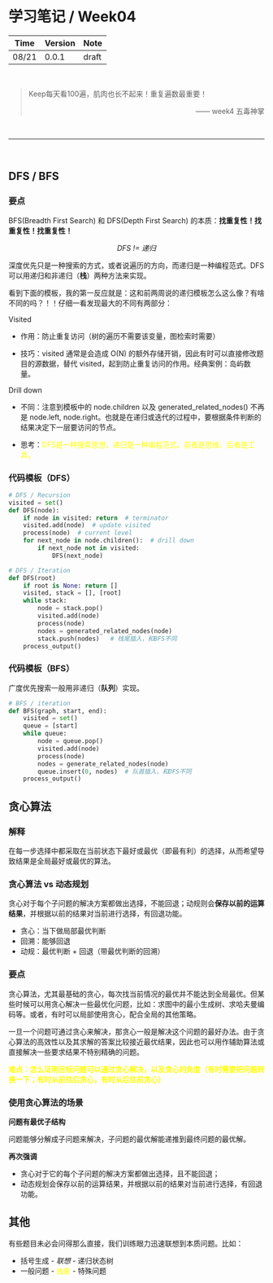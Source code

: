 # 学习笔记 / Week04

|Time|Version|Note|
|---|---|---|
|08/21|0.0.1|draft|

<br/>

> Keep每天看100遍，肌肉也长不起来！重复遍数最重要！
> <p align="right">—— week4 五毒神掌</p>

<br/>

---

<br/>

## DFS / BFS

### 要点

BFS(Breadth First Search) 和 DFS(Depth First Search) 的本质：**找重复性！找重复性！找重复性！**

*<p align="middle">DFS != 递归</p>*

深度优先只是一种搜索的方式，或者说遍历的方向，而递归是一种编程范式。DFS可以用递归和非递归（**栈**）两种方法来实现。

看到下面的模板，我的第一反应就是：这和前两周说的递归模板怎么这么像？有啥不同的吗？！！仔细一看发现最大的不同有两部分：

Visited

* 作用：防止重复访问（树的遍历不需要该变量，图检索时需要）

* 技巧：visited 通常是会造成 O(N) 的额外存储开销，因此有时可以直接修改题目的源数据，替代 visited，起到防止重复访问的作用。经典案例：岛屿数量。

Drill down

* 不同：注意到模板中的 node.children 以及 generated_related_nodes() 不再是 node.left, node.right。也就是在递归或迭代的过程中，要根据条件判断的结果决定下一层要访问的节点。

* 思考：<font color="yellow">DFS是一种搜索思想，递归是一种编程范式。前者是思维，后者是工具。</font>

### 代码模板（DFS）

```python
# DFS / Recursion
visited = set()
def DFS(node):
    if node in visited: return  # terminator
    visited.add(node)  # update visited
    process(node)  # current level
    for next_node in node.children():  # drill down
        if next_node not in visited:
            DFS(next_node)
```
```python
# DFS / Iteration
def DFS(root)
    if root is None: return []
    visited, stack = [], [root]
    while stack:
        node = stack.pop()
        visited.add(node)
        process(node)
        nodes = generated_related_nodes(node)
        stack.push(nodes)   # 栈尾插入，和BFS不同
    process_output()
```

### 代码模板（BFS）

广度优先搜索一般用非递归（**队列**）实现。

```python
# BFS / iteration
def BFS(graph, start, end):
    visited = set()
    queue = [start]
    while queue:
        node = queue.pop()
        visited.add(node)
        process(node)
        nodes = generate_related_nodes(node)
        queue.insert(0, nodes)  # 队首插入，和DFS不同
    process_output()
```

## 贪心算法

###  解释

在每一步选择中都采取在当前状态下最好或最优（即最有利）的选择，从而希望导致结果是全局最好或最优的算法。


### 贪心算法 vs 动态规划

贪心对于每个子问题的解决方案都做出选择，不能回退；动规则会**保存以前的运算结果**，并根据以前的结果对当前进行选择，有回退功能。

* 贪心：当下做局部最优判断
* 回溯：能够回退
* 动规：最优判断 + 回退（带最优判断的回溯）

### 要点

贪心算法，尤其最基础的贪心，每次找当前情况的最优并不能达到全局最优。但某些时候可以用贪心解决一些最优化问题，比如：求图中的最小生成树、求哈夫曼编码等。或者，有时可以局部使用贪心，配合全局的其他策略。

一旦一个问题可通过贪心来解决，那贪心一般是解决这个问题的最好办法。由于贪心算法的高效性以及其求解的答案比较接近最优结果，因此也可以用作辅助算法或直接解决一些要求结果不特别精确的问题。

<font color="yellow">**难点：怎么证明目标问题可以通过贪心解决，以及贪心的角度（有时需要把问题转换一下；有时从前往后贪心，有时从后往前贪心）**</font>

### 使用贪心算法的场景

**问题有最优子结构**

问题能够分解成子问题来解决，子问题的最优解能递推到最终问题的最优解。

**再次强调**

* 贪心对于它的每个子问题的解决方案都做出选择，且不能回退；
* 动态规划会保存以前的运算结果，并根据以前的结果对当前进行选择，有回退功能。



















## 其他

有些题目未必会问得那么直接，我们训练眼力迅速联想到本质问题。比如：

* 括号生成 - *联想* - 递归状态树
* 一般问题 - <font color="yellow">抽象</font> - 特殊问题



